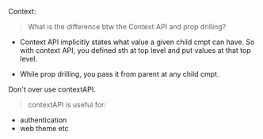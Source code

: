 Context: 
> What is the difference btw the Context
API and prop drilling?

- Context API implicitly states what value a given child cmpt can have. So with context API, you defined sth at top level and put values at that top level. 

- While prop drilling, you pass it from parent at any child cmpt.

Don't over use contextAPI.

> contextAPI is useful for:
- authentication
- web theme etc
